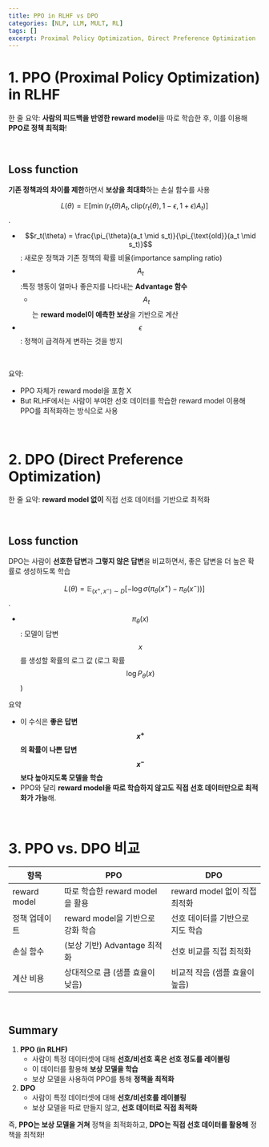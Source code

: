 ```yaml
---
title: PPO in RLHF vs DPO
categories: [NLP, LLM, MULT, RL]
tags: []
excerpt: Proximal Policy Optimization, Direct Preference Optimization
---
```


<script src="https://cdn.mathjax.org/mathjax/latest/MathJax.js?config=TeX-AMS-MML_HTMLorMML" type="text/javascript"></script>

# 1. PPO (Proximal Policy Optimization) in RLHF

한 줄 요약: **사람의 피드백을 반영한 reward model**을 따로 학습한 후, 이를 이용해 **PPO로 정책 최적화**!

<br>

## Loss function

**기존 정책과의 차이를 제한**하면서 **보상을 최대화**하는 손실 함수를 사용

$$L(\theta) = \mathbb{E} \left[ \min(r_t(\theta) A_t, \text{clip}(r_t(\theta), 1 - \epsilon, 1 + \epsilon) A_t) \right]$$.

- $$r_t(\theta) = \frac{\pi_{\theta}(a_t \mid s_t)}{\pi_{\text{old}}(a_t \mid s_t)}$$: 새로운 정책과 기존 정책의 확률 비율(importance sampling ratio)
- $$A_t$$ :특정 행동이 얼마나 좋은지를 나타내는 **Advantage 함수**
  - $$A_t$$는 **reward model이 예측한 보상**을 기반으로 계산
- $$\epsilon$$: 정책이 급격하게 변하는 것을 방지

<br>

요약: 

- PPO 자체가 reward model을 포함 X
- But RLHF에서는 사람이 부여한 선호 데이터를 학습한 reward model 이용해 PPO를 최적화하는 방식으로 사용

<br>

# **2. DPO (Direct Preference Optimization)**

한 줄 요약: **reward model 없이** 직접 선호 데이터를 기반으로 최적화

<br>

## Loss function

DPO는 사람이 **선호한 답변**과 **그렇지 않은 답변**을 비교하면서, 좋은 답변을 더 높은 확률로 생성하도록 학습

$$L(\theta) = \mathbb{E}_{(x^+, x^-) \sim D} \left[ -\log \sigma(\pi_{\theta}(x^+) - \pi_{\theta}(x^-)) \right]$$.

- $$\pi_{\theta}(x)$$: 모델이 답변 $$x$$를 생성할 확률의 로그 값 (로그 확률 $$\log P_{\theta}(x)$$)

요약

- 이 수식은 **좋은 답변 $$x^+$$의 확률이 나쁜 답변 $$x^-$$보다 높아지도록 모델을 학습**
- PPO와 달리 **reward model을 따로 학습하지 않고도 직접 선호 데이터만으로 최적화가 가능**해.

<br>

# 3. PPO vs. DPO 비교

| 항목          | PPO                               | DPO                              |
| ------------- | --------------------------------- | -------------------------------- |
| reward model  | 따로 학습한 reward model을 활용   | reward model 없이 직접 최적화    |
| 정책 업데이트 | reward model을 기반으로 강화 학습 | 선호 데이터를 기반으로 지도 학습 |
| 손실 함수     | (보상 기반) Advantage 최적화      | 선호 비교를 직접 최적화          |
| 계산 비용     | 상대적으로 큼 (샘플 효율이 낮음)  | 비교적 작음 (샘플 효율이 높음)   |

<br>

## Summary

1. **PPO (in RLHF)**
   - 사람이 특정 데이터셋에 대해 **선호/비선호 혹은 선호 정도를 레이블링**
   - 이 데이터를 활용해 **보상 모델을 학습**
   - 보상 모델을 사용하여 PPO를 통해 **정책을 최적화**
2. **DPO**
   - 사람이 특정 데이터셋에 대해 **선호/비선호를 레이블링**
   - 보상 모델을 따로 만들지 않고, **선호 데이터로 직접 최적화**

즉, **PPO는 보상 모델을 거쳐** 정책을 최적화하고, **DPO는 직접 선호 데이터를 활용해** 정책을 최적화!
